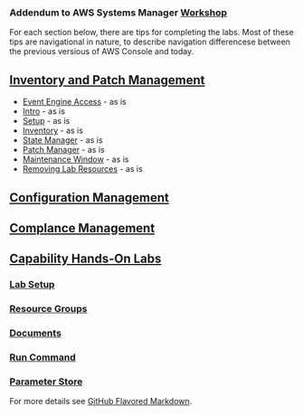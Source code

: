 ### Addendum to AWS Systems Manager [Workshop](https://mng.workshop.aws/ssm.html)


For each section below, there are tips for completing the labs. Most of these tips are navigational in nature, to describe navigation differencese between the previous versious of AWS Console and today.

## [Inventory and Patch Management](https://mng.workshop.aws/ssm/use-case-labs/inventory_patch_management.html) 
* [Event Engine Access](https://mng.workshop.aws/ssm/use-case-labs/inventory_patch_management/event_engine.html) - as is
* [Intro](https://mng.workshop.aws/ssm/use-case-labs/inventory_patch_management/intro.html) - as is
* [Setup](https://mng.workshop.aws/ssm/use-case-labs/inventory_patch_management/setup.html) - as is
* [Inventory](https://mng.workshop.aws/ssm/use-case-labs/inventory_patch_management/inventory.html) - as is
* [State Manager](https://mng.workshop.aws/ssm/use-case-labs/inventory_patch_management/statemgr.html) - as is
* [Patch Manager](https://mng.workshop.aws/ssm/use-case-labs/inventory_patch_management/patch.html) - as is
* [Maintenance Window](https://mng.workshop.aws/ssm/use-case-labs/inventory_patch_management/maintwindow.html) - as is
* [Removing Lab Resources](https://mng.workshop.aws/ssm/use-case-labs/inventory_patch_management/cleanup.html) - as is


## [Configuration Management](https://mng.workshop.aws/ssm/use-case-labs/configmanagement.html)

## [Complance Management](https://mng.workshop.aws/ssm/use-case-labs/configurationcompliance.html)


## [Capability Hands-On Labs](https://mng.workshop.aws/ssm/capability_hands-on_labs.html)

### [Lab Setup](https://mng.workshop.aws/ssm/capability_hands-on_labs/setup.html)

### [Resource Groups](https://mng.workshop.aws/ssm/capability_hands-on_labs/resourcegroups_tags.html)

### [Documents](https://mng.workshop.aws/ssm/capability_hands-on_labs/documents.html)

### [Run Command](https://mng.workshop.aws/ssm/capability_hands-on_labs/runcommand.html)

### [Parameter Store](https://mng.workshop.aws/ssm/capability_hands-on_labs/parameterstore.html)






For more details see [GitHub Flavored Markdown](https://guides.github.com/features/mastering-markdown/).

